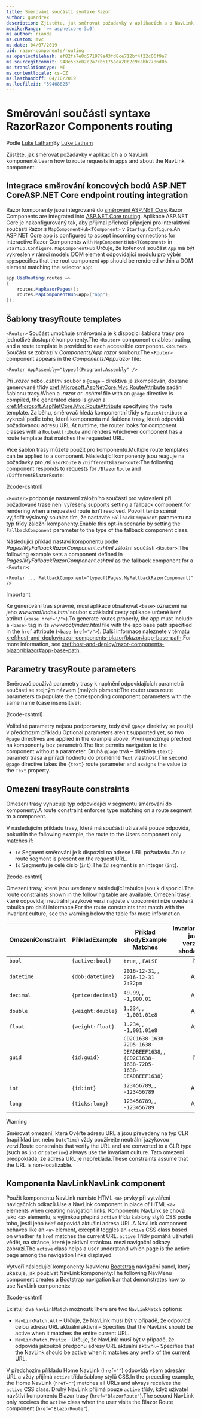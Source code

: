 ```yaml
---
title: Směrování součásti syntaxe Razor
author: guardrex
description: Zjistěte, jak směrovat požadavky v aplikacích a o NavLink komponentě.
monikerRange: '>= aspnetcore-3.0'
ms.author: riande
ms.custom: mvc
ms.date: 04/07/2019
uid: razor-components/routing
ms.openlocfilehash: ef82fa7e0d571979a43fd8ce712bf4f22c06f9a7
ms.sourcegitcommit: 948e533e02c2a7cb6175ada20b2c9cabb7786d0b
ms.translationtype: MT
ms.contentlocale: cs-CZ
ms.lasthandoff: 04/10/2019
ms.locfileid: "59468825"
---
```

# <a name="razor-components-routing"></a><span data-ttu-id="fa9a7-103">Směrování součásti syntaxe Razor</span><span class="sxs-lookup"><span data-stu-id="fa9a7-103">Razor Components routing</span></span>

<span data-ttu-id="fa9a7-104">Podle [Luke Latham](https://github.com/guardrex)</span><span class="sxs-lookup"><span data-stu-id="fa9a7-104">By [Luke Latham](https://github.com/guardrex)</span></span>

<span data-ttu-id="fa9a7-105">Zjistěte, jak směrovat požadavky v aplikacích a o NavLink komponentě.</span><span class="sxs-lookup"><span data-stu-id="fa9a7-105">Learn how to route requests in apps and about the NavLink component.</span></span>

## <a name="aspnet-core-endpoint-routing-integration"></a><span data-ttu-id="fa9a7-106">Integrace směrování koncových bodů ASP.NET Core</span><span class="sxs-lookup"><span data-stu-id="fa9a7-106">ASP.NET Core endpoint routing integration</span></span>

<span data-ttu-id="fa9a7-107">Razor komponenty jsou integrované do [směrování ASP.NET Core](xref:fundamentals/routing).</span><span class="sxs-lookup"><span data-stu-id="fa9a7-107">Razor Components are integrated into [ASP.NET Core routing](xref:fundamentals/routing).</span></span> <span data-ttu-id="fa9a7-108">Aplikace ASP.NET Core je nakonfigurovaný tak, aby přijímal příchozí připojení pro interaktivní součásti Razor s `MapComponentHub<TComponent>` v `Startup.Configure`.</span><span class="sxs-lookup"><span data-stu-id="fa9a7-108">An ASP.NET Core app is configured to accept incoming connections for interactive Razor Components with `MapComponentHub<TComponent>` in `Startup.Configure`.</span></span> `MapComponentHub` <span data-ttu-id="fa9a7-109">Určuje, že kořenová součást `App` má být vykreslen v rámci modelu DOM element odpovídající modulu pro výběr `app`:</span><span class="sxs-lookup"><span data-stu-id="fa9a7-109">specifies that the root component `App` should be rendered within a DOM element matching the selector `app`:</span></span>

```csharp
app.UseRouting(routes =>
{
    routes.MapRazorPages();
    routes.MapComponentHub<App>("app");
});
```

## <a name="route-templates"></a><span data-ttu-id="fa9a7-110">Šablony trasy</span><span class="sxs-lookup"><span data-stu-id="fa9a7-110">Route templates</span></span>

<span data-ttu-id="fa9a7-111">`<Router>` Součást umožňuje směrování a je k dispozici šablona trasy pro jednotlivé dostupné komponenty.</span><span class="sxs-lookup"><span data-stu-id="fa9a7-111">The `<Router>` component enables routing, and a route template is provided to each accessible component.</span></span> <span data-ttu-id="fa9a7-112">`<Router>` Součást se zobrazí v *Components/App.razor* souboru:</span><span class="sxs-lookup"><span data-stu-id="fa9a7-112">The `<Router>` component appears in the *Components/App.razor* file:</span></span>

```cshtml
<Router AppAssembly="typeof(Program).Assembly" />
```

<span data-ttu-id="fa9a7-113">Při *.razor* nebo *.cshtml* soubor s `@page` – direktiva je zkompilován, dostane generované třídy <xref:Microsoft.AspNetCore.Mvc.RouteAttribute> zadání šablonu trasy.</span><span class="sxs-lookup"><span data-stu-id="fa9a7-113">When a *.razor* or *.cshtml* file with an `@page` directive is compiled, the generated class is given a <xref:Microsoft.AspNetCore.Mvc.RouteAttribute> specifying the route template.</span></span> <span data-ttu-id="fa9a7-114">Za běhu, směrovač hledá komponentní třídy s `RouteAttribute` a vykreslí podle toho, která komponenta má šablona trasy, která odpovídá požadovanou adresu URL.</span><span class="sxs-lookup"><span data-stu-id="fa9a7-114">At runtime, the router looks for component classes with a `RouteAttribute` and renders whichever component has a route template that matches the requested URL.</span></span>

<span data-ttu-id="fa9a7-115">Více šablon trasy můžete použít pro komponentu.</span><span class="sxs-lookup"><span data-stu-id="fa9a7-115">Multiple route templates can be applied to a component.</span></span> <span data-ttu-id="fa9a7-116">Následující komponenty jsou reaguje na požadavky pro `/BlazorRoute` a `/DifferentBlazorRoute`:</span><span class="sxs-lookup"><span data-stu-id="fa9a7-116">The following component responds to requests for `/BlazorRoute` and `/DifferentBlazorRoute`:</span></span>

[!code-cshtml[](common/samples/3.x/BlazorSample/Pages/BlazorRoute.cshtml?name=snippet_BlazorRoute)]

`<Router>` <span data-ttu-id="fa9a7-117">podporuje nastavení záložního součásti pro vykreslení při požadované trase není vyřešený.</span><span class="sxs-lookup"><span data-stu-id="fa9a7-117">supports setting a fallback component for rendering when a requested route isn't resolved.</span></span> <span data-ttu-id="fa9a7-118">Povolit tento scénář vyjádřit výslovný souhlas tím, že nastavíte `FallbackComponent` parametru na typ třídy záložní komponenty.</span><span class="sxs-lookup"><span data-stu-id="fa9a7-118">Enable this opt-in scenario by setting the `FallbackComponent` parameter to the type of the fallback component class.</span></span>

<span data-ttu-id="fa9a7-119">Následující příklad nastaví komponentu podle *Pages/MyFallbackRazorComponent.cshtml* záložní součástí `<Router>`:</span><span class="sxs-lookup"><span data-stu-id="fa9a7-119">The following example sets a component defined in *Pages/MyFallbackRazorComponent.cshtml* as the fallback component for a `<Router>`:</span></span>

```cshtml
<Router ... FallbackComponent="typeof(Pages.MyFallbackRazorComponent)" />
```

> [!IMPORTANT]
> <span data-ttu-id="fa9a7-120">Ke generování tras správně, musí aplikace obsahovat `<base>` označení na jeho *wwwroot/index.html* soubor s základní cesty aplikace určené `href` atribut (`<base href="/">`).</span><span class="sxs-lookup"><span data-stu-id="fa9a7-120">To generate routes properly, the app must include a `<base>` tag in its *wwwroot/index.html* file with the app base path specified in the `href` attribute (`<base href="/">`).</span></span> <span data-ttu-id="fa9a7-121">Další informace naleznete v tématu <xref:host-and-deploy/razor-components-blazor/blazor#app-base-path>.</span><span class="sxs-lookup"><span data-stu-id="fa9a7-121">For more information, see <xref:host-and-deploy/razor-components-blazor/blazor#app-base-path>.</span></span>

## <a name="route-parameters"></a><span data-ttu-id="fa9a7-122">Parametry trasy</span><span class="sxs-lookup"><span data-stu-id="fa9a7-122">Route parameters</span></span>

<span data-ttu-id="fa9a7-123">Směrovač používá parametry trasy k naplnění odpovídajících parametrů součásti se stejným názvem (malých písmen):</span><span class="sxs-lookup"><span data-stu-id="fa9a7-123">The router uses route parameters to populate the corresponding component parameters with the same name (case insensitive):</span></span>

[!code-cshtml[](common/samples/3.x/BlazorSample/Pages/RouteParameter.cshtml?name=snippet_RouteParameter&highlight=2,7-8)]

<span data-ttu-id="fa9a7-124">Volitelné parametry nejsou podporovány, tedy dvě `@page` direktivy se použijí v předchozím příkladu.</span><span class="sxs-lookup"><span data-stu-id="fa9a7-124">Optional parameters aren't supported yet, so two `@page` directives are applied in the example above.</span></span> <span data-ttu-id="fa9a7-125">První umožňuje přechod na komponenty bez parametrů.</span><span class="sxs-lookup"><span data-stu-id="fa9a7-125">The first permits navigation to the component without a parameter.</span></span> <span data-ttu-id="fa9a7-126">Druhá `@page` trvá – direktiva `{text}` parametr trasa a přiřadí hodnotu do proměnné `Text` vlastnost.</span><span class="sxs-lookup"><span data-stu-id="fa9a7-126">The second `@page` directive takes the `{text}` route parameter and assigns the value to the `Text` property.</span></span>

## <a name="route-constraints"></a><span data-ttu-id="fa9a7-127">Omezení trasy</span><span class="sxs-lookup"><span data-stu-id="fa9a7-127">Route constraints</span></span>

<span data-ttu-id="fa9a7-128">Omezení trasy vynucuje typ odpovídající v segmentu směrování do komponenty.</span><span class="sxs-lookup"><span data-stu-id="fa9a7-128">A route constraint enforces type matching on a route segment to a component.</span></span>

<span data-ttu-id="fa9a7-129">V následujícím příkladu trasy, která má součásti uživatelé pouze odpovídá, pokud:</span><span class="sxs-lookup"><span data-stu-id="fa9a7-129">In the following example, the route to the Users component only matches if:</span></span>

* <span data-ttu-id="fa9a7-130">`Id` Segment směrování je k dispozici na adrese URL požadavku.</span><span class="sxs-lookup"><span data-stu-id="fa9a7-130">An `Id` route segment is present on the request URL.</span></span>
* <span data-ttu-id="fa9a7-131">`Id` Segmentu je celé číslo (`int`).</span><span class="sxs-lookup"><span data-stu-id="fa9a7-131">The `Id` segment is an integer (`int`).</span></span>

[!code-cshtml[](routing/samples_snapshot/3.x/Constraint.cshtml?highlight=1)]

<span data-ttu-id="fa9a7-132">Omezení trasy, které jsou uvedeny v následující tabulce jsou k dispozici.</span><span class="sxs-lookup"><span data-stu-id="fa9a7-132">The route constraints shown in the following table are available.</span></span> <span data-ttu-id="fa9a7-133">Omezení trasy, které odpovídají neutrální jazykové verzi najdete v upozornění níže uvedená tabulka pro další informace.</span><span class="sxs-lookup"><span data-stu-id="fa9a7-133">For the route constraints that match with the invariant culture, see the warning below the table for more information.</span></span>

| <span data-ttu-id="fa9a7-134">Omezení</span><span class="sxs-lookup"><span data-stu-id="fa9a7-134">Constraint</span></span> | <span data-ttu-id="fa9a7-135">Příklad</span><span class="sxs-lookup"><span data-stu-id="fa9a7-135">Example</span></span>           | <span data-ttu-id="fa9a7-136">Příklad shody</span><span class="sxs-lookup"><span data-stu-id="fa9a7-136">Example Matches</span></span>                                                                  | <span data-ttu-id="fa9a7-137">Invariantní</span><span class="sxs-lookup"><span data-stu-id="fa9a7-137">Invariant</span></span><br><span data-ttu-id="fa9a7-138">jazyková verze</span><span class="sxs-lookup"><span data-stu-id="fa9a7-138">culture</span></span><br><span data-ttu-id="fa9a7-139">shoda</span><span class="sxs-lookup"><span data-stu-id="fa9a7-139">matching</span></span> |
| ---------- | ----------------- | -------------------------------------------------------------------------------- | :------------------------------: |
| `bool`     | `{active:bool}`   | `true`<span data-ttu-id="fa9a7-140">, </span><span class="sxs-lookup"><span data-stu-id="fa9a7-140">,</span></span> `FALSE`                                                                  | <span data-ttu-id="fa9a7-141">Ne</span><span class="sxs-lookup"><span data-stu-id="fa9a7-141">No</span></span>                               |
| `datetime` | `{dob:datetime}`  | `2016-12-31`<span data-ttu-id="fa9a7-142">, </span><span class="sxs-lookup"><span data-stu-id="fa9a7-142">,</span></span> `2016-12-31 7:32pm`                                                | <span data-ttu-id="fa9a7-143">Ano</span><span class="sxs-lookup"><span data-stu-id="fa9a7-143">Yes</span></span>                              |
| `decimal`  | `{price:decimal}` | `49.99`<span data-ttu-id="fa9a7-144">, </span><span class="sxs-lookup"><span data-stu-id="fa9a7-144">,</span></span> `-1,000.01`                                                             | <span data-ttu-id="fa9a7-145">Ano</span><span class="sxs-lookup"><span data-stu-id="fa9a7-145">Yes</span></span>                              |
| `double`   | `{weight:double}` | `1.234`<span data-ttu-id="fa9a7-146">, </span><span class="sxs-lookup"><span data-stu-id="fa9a7-146">,</span></span> `-1,001.01e8`                                                           | <span data-ttu-id="fa9a7-147">Ano</span><span class="sxs-lookup"><span data-stu-id="fa9a7-147">Yes</span></span>                              |
| `float`    | `{weight:float}`  | `1.234`<span data-ttu-id="fa9a7-148">, </span><span class="sxs-lookup"><span data-stu-id="fa9a7-148">,</span></span> `-1,001.01e8`                                                           | <span data-ttu-id="fa9a7-149">Ano</span><span class="sxs-lookup"><span data-stu-id="fa9a7-149">Yes</span></span>                              |
| `guid`     | `{id:guid}`       | `CD2C1638-1638-72D5-1638-DEADBEEF1638`<span data-ttu-id="fa9a7-150">, </span><span class="sxs-lookup"><span data-stu-id="fa9a7-150">,</span></span> `{CD2C1638-1638-72D5-1638-DEADBEEF1638}` | <span data-ttu-id="fa9a7-151">Ne</span><span class="sxs-lookup"><span data-stu-id="fa9a7-151">No</span></span>                               |
| `int`      | `{id:int}`        | `123456789`<span data-ttu-id="fa9a7-152">, </span><span class="sxs-lookup"><span data-stu-id="fa9a7-152">,</span></span> `-123456789`                                                        | <span data-ttu-id="fa9a7-153">Ano</span><span class="sxs-lookup"><span data-stu-id="fa9a7-153">Yes</span></span>                              |
| `long`     | `{ticks:long}`    | `123456789`<span data-ttu-id="fa9a7-154">, </span><span class="sxs-lookup"><span data-stu-id="fa9a7-154">,</span></span> `-123456789`                                                        | <span data-ttu-id="fa9a7-155">Ano</span><span class="sxs-lookup"><span data-stu-id="fa9a7-155">Yes</span></span>                              |

> [!WARNING]
> <span data-ttu-id="fa9a7-156">Směrovat omezení, která Ověřte adresu URL a jsou převedeny na typ CLR (například `int` nebo `DateTime`) vždy používejte neutrální jazykovou verzi.</span><span class="sxs-lookup"><span data-stu-id="fa9a7-156">Route constraints that verify the URL and are converted to a CLR type (such as `int` or `DateTime`) always use the invariant culture.</span></span> <span data-ttu-id="fa9a7-157">Tato omezení předpokládá, že adresa URL je nepřekládá.</span><span class="sxs-lookup"><span data-stu-id="fa9a7-157">These constraints assume that the URL is non-localizable.</span></span>

## <a name="navlink-component"></a><span data-ttu-id="fa9a7-158">Komponenta NavLink</span><span class="sxs-lookup"><span data-stu-id="fa9a7-158">NavLink component</span></span>

<span data-ttu-id="fa9a7-159">Použít komponentu NavLink namísto HTML `<a>` prvky při vytváření navigačních odkazů.</span><span class="sxs-lookup"><span data-stu-id="fa9a7-159">Use a NavLink component in place of HTML `<a>` elements when creating navigation links.</span></span> <span data-ttu-id="fa9a7-160">Komponentu NavLink se chová jako `<a>` elementu, s výjimkou přepíná `active` třídu šablony stylů CSS podle toho, jestli jeho `href` odpovídá aktuální adresa URL.</span><span class="sxs-lookup"><span data-stu-id="fa9a7-160">A NavLink component behaves like an `<a>` element, except it toggles an `active` CSS class based on whether its `href` matches the current URL.</span></span> <span data-ttu-id="fa9a7-161">`active` Třídy pomáhá uživateli vědět, na stránce, které je aktivní stránkou. mezi navigační odkazy zobrazí.</span><span class="sxs-lookup"><span data-stu-id="fa9a7-161">The `active` class helps a user understand which page is the active page among the navigation links displayed.</span></span>

<span data-ttu-id="fa9a7-162">Vytvoří následující komponenty NavMenu [Bootstrap](https://getbootstrap.com/docs/) navigační panel, který ukazuje, jak používat NavLink komponenty:</span><span class="sxs-lookup"><span data-stu-id="fa9a7-162">The following NavMenu component creates a [Bootstrap](https://getbootstrap.com/docs/) navigation bar that demonstrates how to use NavLink components:</span></span>

[!code-cshtml[](common/samples/3.x/BlazorSample/Shared/NavMenu.cshtml?name=snippet_NavLinks&highlight=4-6,9-11)]

<span data-ttu-id="fa9a7-163">Existují dva `NavLinkMatch` možnosti:</span><span class="sxs-lookup"><span data-stu-id="fa9a7-163">There are two `NavLinkMatch` options:</span></span>

* `NavLinkMatch.All` <span data-ttu-id="fa9a7-164">&ndash; Určuje, že NavLink musí být v případě, že odpovídá celou adresu URL aktuální aktivní.</span><span class="sxs-lookup"><span data-stu-id="fa9a7-164">&ndash; Specifies that the NavLink should be active when it matches the entire current URL.</span></span>
* `NavLinkMatch.Prefix` <span data-ttu-id="fa9a7-165">&ndash; Určuje, že NavLink musí být v případě, že odpovídá jakoukoli předponu adresy URL aktuální aktivní.</span><span class="sxs-lookup"><span data-stu-id="fa9a7-165">&ndash; Specifies that the NavLink should be active when it matches any prefix of the current URL.</span></span>

<span data-ttu-id="fa9a7-166">V předchozím příkladu Home NavLink (`href=""`) odpovídá všem adresám URL a vždy přijímá `active` třídu šablony stylů CSS.</span><span class="sxs-lookup"><span data-stu-id="fa9a7-166">In the preceding example, the Home NavLink (`href=""`) matches all URLs and always receives the `active` CSS class.</span></span> <span data-ttu-id="fa9a7-167">Druhý NavLink přijímá pouze `active` třídy, když uživatel navštíví komponentu Blazor trasy (`href="BlazorRoute"`).</span><span class="sxs-lookup"><span data-stu-id="fa9a7-167">The second NavLink only receives the `active` class when the user visits the Blazor Route component (`href="BlazorRoute"`).</span></span>
